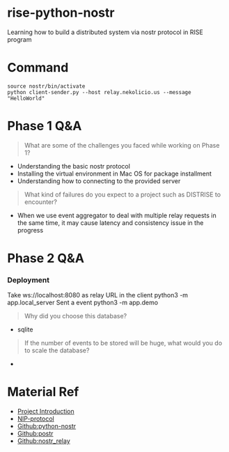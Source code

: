 # rise-python-nostr
Learning how to build a distributed system via nostr protocol in RISE program

# Command
    source nostr/bin/activate
    python client-sender.py --host relay.nekolicio.us --message "HelloWorld"


# Phase 1 Q&A
> What are some of the challenges you faced while working on Phase 1?
- Understanding the basic nostr protocol
- Installing the virtual environment in Mac OS for package installment
- Understanding how to connecting to the provided server
> What kind of failures do you expect to a project such as DISTRISE to encounter?
- When we use event aggregator to deal with multiple relay requests in the same time, it may cause latency and consistency issue in the progress

# Phase 2 Q&A
### Deployment
Take ws://localhost:8080 as relay URL in the client
    python3 -m app.local_server
Sent a event
    python3 -m app.demo

> Why did you choose this database?
- sqlite
> If the number of events to be stored will be huge, what would you do to scale the database?
- 
# Material Ref
- [Project Introduction](https://achq.notion.site/Distributed-Systems-Project-Briefing-00eaa7a219954bb1a346d73bf09164f2)
- [NIP-protocol](https://github.com/nostr-protocol/nips/blob/master/01.md)
- [Github:python-nostr](https://github.com/jeffthibault/python-nostr)
- [Github:postr](https://github.com/Happyzippy/postr)
- [Github:nostr_relay](https://github.com/davestgermain/nostr_relay)